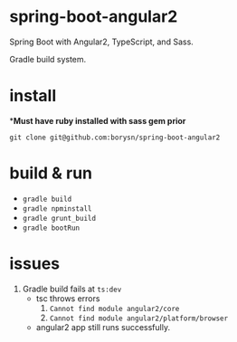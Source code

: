 # spring-boot-angular2
Spring Boot with Angular2, TypeScript, and Sass.

Gradle build system.

# install

***Must have ruby installed with sass gem prior**

`git clone git@github.com:borysn/spring-boot-angular2`

# build & run
* `gradle build`
* `gradle npminstall`
* `gradle grunt_build`
* `gradle bootRun`

# issues
1. Gradle build fails at `ts:dev`
    - tsc throws errors
        1. `Cannot find module angular2/core`
        2. `Cannot find module angular2/platform/browser`
    - angular2 app still runs successfully.